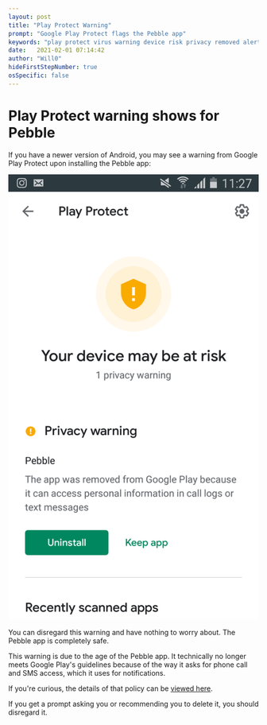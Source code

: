 ```yaml
---
layout: post
title: "Play Protect Warning"
prompt: "Google Play Protect flags the Pebble app"
keywords: "play protect virus warning device risk privacy removed alert danger uninstall"
date:   2021-02-01 07:14:42
author: "Will0"
hideFirstStepNumber: true
osSpecific: false
---
```


# Play Protect warning shows for Pebble

If you have a newer version of Android, you may see a warning from Google Play Protect upon installing the Pebble app:

![](/images/misc/playprotect.png)

You can disregard this warning and have nothing to worry about. The Pebble app is completely safe.    

This warning is due to the age of the Pebble app. It technically no longer meets Google Play's guidelines because of the way it asks for phone call and SMS access, which it uses for notifications.    

If you're curious, the details of that policy can be [viewed here](https://support.google.com/googleplay/android-developer/answer/10208820).

If you get a prompt asking you or recommending you to delete it, you should disregard it.

